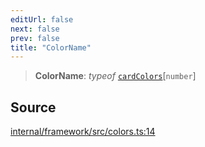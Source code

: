 ```yaml
---
editUrl: false
next: false
prev: false
title: "ColorName"
---
```


> **ColorName**: *typeof* [`cardColors`](../variables/cardColors.md)\[`number`\]

## Source

[internal/framework/src/colors.ts:14](https://github.com/nodenogg-in/alpha-p2p/blob/e46703f/internal/framework/src/colors.ts#L14)
